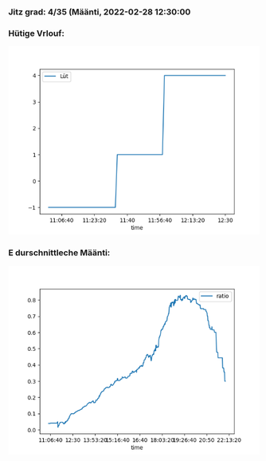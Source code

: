### Jitz grad: 4/35 (Määnti, 2022-02-28 12:30:00

### Hütige Vrlouf:
![Graph](Today.png)

### E durschnittleche Määnti:
![Graph](Määnti.png)